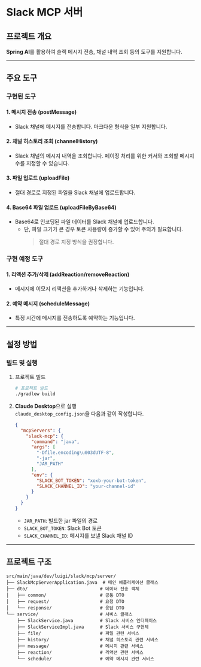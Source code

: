 # Slack MCP 서버

## 프로젝트 개요

**Spring AI**를 활용하여 슬랙 메시지 전송, 채널 내역 조회 등의 도구를 지원합니다.

---

## 주요 도구

### 구현된 도구

#### 1. 메시지 전송 (postMessage)

* Slack 채널에 메시지를 전송합니다. 마크다운 형식을 일부 지원합니다.

#### 2. 채널 히스토리 조회 (channelHistory)

* Slack 채널의 메시지 내역을 조회합니다. 페이징 처리를 위한 커서와 조회할 메시지 수를 지정할 수 있습니다.

#### 3. 파일 업로드 (uploadFile)

* 절대 경로로 지정된 파일을 Slack 채널에 업로드합니다.

#### 4. Base64 파일 업로드 (uploadFileByBase64)

* Base64로 인코딩된 파일 데이터를 Slack 채널에 업로드합니다.
    * 단, 파일 크기가 큰 경우 토큰 사용량이 증가할 수 있어 주의가 필요합니다.
      > 절대 경로 지정 방식을 권장합니다.

### 구현 예정 도구

#### 1. 리액션 추가/삭제 (addReaction/removeReaction)

* 메시지에 이모지 리액션을 추가하거나 삭제하는 기능입니다.

#### 2. 예약 메시지 (scheduleMessage)

* 특정 시간에 메시지를 전송하도록 예약하는 기능입니다.

---

## 설정 방법

### 빌드 및 실행

1. 프로젝트 빌드

    ```bash
    # 프로젝트 빌드
    ./gradlew build
    ```

2. **Claude Desktop**으로 실행  
   `claude_desktop_config.json`을 다음과 같이 작성합니다.
   ```json
   {
     "mcpServers": {
       "slack-mcp": {
         "command": "java",
         "args": [
           "-Dfile.encoding\u003dUTF-8",
           "-jar",
           "JAR_PATH"
         ],
         "env": {
           "SLACK_BOT_TOKEN": "xoxb-your-bot-token",
           "SLACK_CHANNEL_ID": "your-channel-id"
         }
       }
     }
   }
   ```
    - `JAR_PATH`: 빌드한 jar 파일의 경로
    - `SLACK_BOT_TOKEN`: Slack Bot 토큰
    - `SLACK_CHANNEL_ID`: 메시지를 보낼 Slack 채널 ID

---

## 프로젝트 구조

```
src/main/java/dev/luigi/slack/mcp/server/
├── SlackMcpServerApplication.java  # 메인 애플리케이션 클래스
├── dto/                           # 데이터 전송 객체
│   ├── common/                    # 공통 DTO
│   ├── request/                   # 요청 DTO
│   └── response/                  # 응답 DTO
└── service/                       # 서비스 클래스
    ├── SlackService.java          # Slack 서비스 인터페이스
    ├── SlackServiceImpl.java      # Slack 서비스 구현체
    ├── file/                      # 파일 관련 서비스
    ├── history/                   # 채널 히스토리 관련 서비스
    ├── message/                   # 메시지 관련 서비스
    ├── reaction/                  # 리액션 관련 서비스
    └── schedule/                  # 예약 메시지 관련 서비스
```

